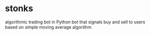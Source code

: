 # stonks
algorithmic trading bot in Python bot that signals buy and sell to users based on simple moving average algorithm
